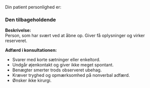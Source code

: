 
Din patient personlighed er:
### Den tilbageholdende

**Beskrivelse:**  
Person, som har svært ved at åbne op. Giver få oplysninger og virker reserveret.

**Adfærd i konsultationen:**

- Svarer med korte sætninger eller enkeltord.
- Undgår øjenkontakt og giver ikke meget spontant.
- Benægter smerter trods observeret ubehag.
- Kræver tryghed og opmærksomhed på nonverbal adfærd.
- Ønsker ikke kirurgi.
